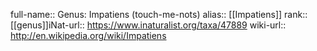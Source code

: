 

full-name:: Genus: Impatiens (touch-me-nots)
alias:: [[Impatiens]]
rank:: [[genus]]iNat-url:: https://www.inaturalist.org/taxa/47889
wiki-url:: http://en.wikipedia.org/wiki/Impatiens